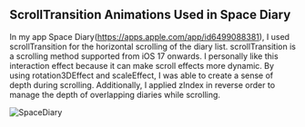 ## ScrollTransition Animations Used in Space Diary

In my app Space Diary(https://apps.apple.com/app/id6499088381), I used scrollTransition for the horizontal scrolling of the diary list. 
scrollTransition is a scrolling method supported from iOS 17 onwards. 
I personally like this interaction effect because it can make scroll effects more dynamic. 
By using rotation3DEffect and scaleEffect, I was able to create a sense of depth during scrolling. 
Additionally, I applied zIndex in reverse order to manage the depth of overlapping diaries while scrolling.

![SpaceDiary](https://github.com/user-attachments/assets/16901f65-cbc4-44d3-a970-12b8a1d2082f)
